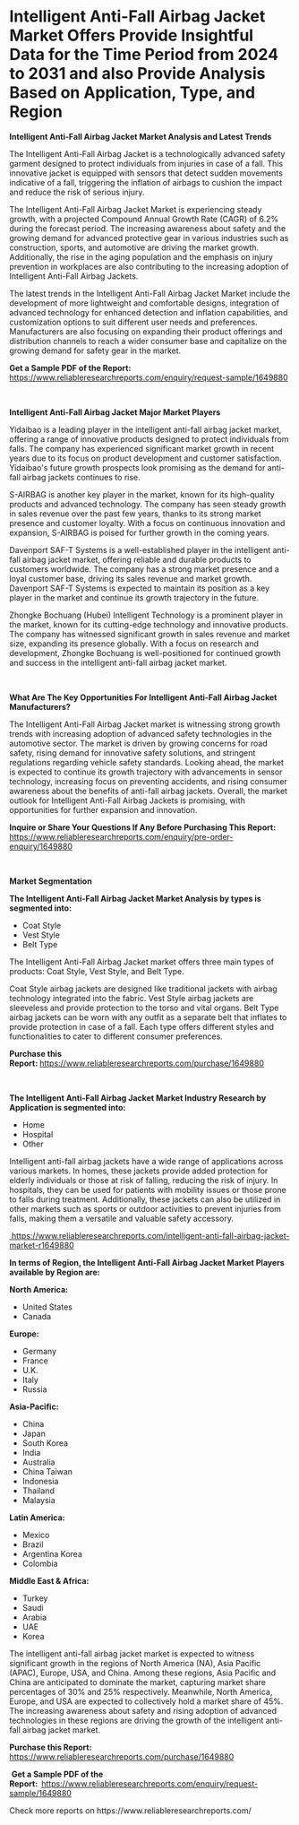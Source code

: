 <p><h1>Intelligent Anti-Fall Airbag Jacket Market Offers Provide Insightful Data for the Time Period from 2024 to 2031 and also Provide Analysis Based on Application, Type, and Region</h1></p><p><strong>Intelligent Anti-Fall Airbag Jacket Market Analysis and Latest Trends</strong></p>
<p><p>The Intelligent Anti-Fall Airbag Jacket is a technologically advanced safety garment designed to protect individuals from injuries in case of a fall. This innovative jacket is equipped with sensors that detect sudden movements indicative of a fall, triggering the inflation of airbags to cushion the impact and reduce the risk of serious injury.</p><p>The Intelligent Anti-Fall Airbag Jacket Market is experiencing steady growth, with a projected Compound Annual Growth Rate (CAGR) of 6.2% during the forecast period. The increasing awareness about safety and the growing demand for advanced protective gear in various industries such as construction, sports, and automotive are driving the market growth. Additionally, the rise in the aging population and the emphasis on injury prevention in workplaces are also contributing to the increasing adoption of Intelligent Anti-Fall Airbag Jackets.</p><p>The latest trends in the Intelligent Anti-Fall Airbag Jacket Market include the development of more lightweight and comfortable designs, integration of advanced technology for enhanced detection and inflation capabilities, and customization options to suit different user needs and preferences. Manufacturers are also focusing on expanding their product offerings and distribution channels to reach a wider consumer base and capitalize on the growing demand for safety gear in the market.</p></p>
<p><strong>Get a Sample PDF of the Report:&nbsp;</strong> <a href="https://www.reliableresearchreports.com/enquiry/request-sample/1649880">https://www.reliableresearchreports.com/enquiry/request-sample/1649880</a></p>
<p>&nbsp;</p>
<p><strong>Intelligent Anti-Fall Airbag Jacket Major Market Players</strong></p>
<p><p>Yidaibao is a leading player in the intelligent anti-fall airbag jacket market, offering a range of innovative products designed to protect individuals from falls. The company has experienced significant market growth in recent years due to its focus on product development and customer satisfaction. Yidaibao's future growth prospects look promising as the demand for anti-fall airbag jackets continues to rise.</p><p>S-AIRBAG is another key player in the market, known for its high-quality products and advanced technology. The company has seen steady growth in sales revenue over the past few years, thanks to its strong market presence and customer loyalty. With a focus on continuous innovation and expansion, S-AIRBAG is poised for further growth in the coming years.</p><p>Davenport SAF-T Systems is a well-established player in the intelligent anti-fall airbag jacket market, offering reliable and durable products to customers worldwide. The company has a strong market presence and a loyal customer base, driving its sales revenue and market growth. Davenport SAF-T Systems is expected to maintain its position as a key player in the market and continue its growth trajectory in the future.</p><p>Zhongke Bochuang (Hubei) Intelligent Technology is a prominent player in the market, known for its cutting-edge technology and innovative products. The company has witnessed significant growth in sales revenue and market size, expanding its presence globally. With a focus on research and development, Zhongke Bochuang is well-positioned for continued growth and success in the intelligent anti-fall airbag jacket market.</p></p>
<p>&nbsp;</p>
<p><strong>What Are The Key Opportunities For Intelligent Anti-Fall Airbag Jacket Manufacturers?</strong></p>
<p><p>The Intelligent Anti-Fall Airbag Jacket market is witnessing strong growth trends with increasing adoption of advanced safety technologies in the automotive sector. The market is driven by growing concerns for road safety, rising demand for innovative safety solutions, and stringent regulations regarding vehicle safety standards. Looking ahead, the market is expected to continue its growth trajectory with advancements in sensor technology, increasing focus on preventing accidents, and rising consumer awareness about the benefits of anti-fall airbag jackets. Overall, the market outlook for Intelligent Anti-Fall Airbag Jackets is promising, with opportunities for further expansion and innovation.</p></p>
<p><strong>Inquire or Share Your Questions If Any Before Purchasing This Report:</strong> <a href="https://www.reliableresearchreports.com/enquiry/pre-order-enquiry/1649880">https://www.reliableresearchreports.com/enquiry/pre-order-enquiry/1649880</a></p>
<p>&nbsp;</p>
<p><strong>Market Segmentation</strong></p>
<p><strong>The Intelligent Anti-Fall Airbag Jacket Market Analysis by types is segmented into:</strong></p>
<p><ul><li>Coat Style</li><li>Vest Style</li><li>Belt Type</li></ul></p>
<p><p>The Intelligent Anti-Fall Airbag Jacket market offers three main types of products: Coat Style, Vest Style, and Belt Type. </p><p>Coat Style airbag jackets are designed like traditional jackets with airbag technology integrated into the fabric. Vest Style airbag jackets are sleeveless and provide protection to the torso and vital organs. Belt Type airbag jackets can be worn with any outfit as a separate belt that inflates to provide protection in case of a fall. Each type offers different styles and functionalities to cater to different consumer preferences.</p></p>
<p><strong>Purchase this Report:&nbsp;</strong><a href="https://www.reliableresearchreports.com/purchase/1649880">https://www.reliableresearchreports.com/purchase/1649880</a></p>
<p>&nbsp;</p>
<p><strong>The Intelligent Anti-Fall Airbag Jacket Market Industry Research by Application is segmented into:</strong></p>
<p><ul><li>Home</li><li>Hospital</li><li>Other</li></ul></p>
<p><p>Intelligent anti-fall airbag jackets have a wide range of applications across various markets. In homes, these jackets provide added protection for elderly individuals or those at risk of falling, reducing the risk of injury. In hospitals, they can be used for patients with mobility issues or those prone to falls during treatment. Additionally, these jackets can also be utilized in other markets such as sports or outdoor activities to prevent injuries from falls, making them a versatile and valuable safety accessory.</p></p>
<p><a href="https://www.reliableresearchreports.com/intelligent-anti-fall-airbag-jacket-market-r1649880">&nbsp;https://www.reliableresearchreports.com/intelligent-anti-fall-airbag-jacket-market-r1649880</a></p>
<p><strong>In terms of Region, the Intelligent Anti-Fall Airbag Jacket Market Players available by Region are:</strong></p>
<p>
    <p> <strong> North America: </strong>
        <ul>
            <li>United States</li>
            <li>Canada</li>
        </ul>
        </p> 
    <p> <strong> Europe: </strong>
        <ul>
            <li>Germany</li>
            <li>France</li>
            <li>U.K.</li>
            <li>Italy</li>
            <li>Russia</li>
        </ul>
        </p> 
    <p> <strong> Asia-Pacific: </strong>
        <ul>
            <li>China</li>
            <li>Japan</li>
            <li>South Korea</li>
            <li>India</li>
            <li>Australia</li>
            <li>China Taiwan</li>
            <li>Indonesia</li>
            <li>Thailand</li>
            <li>Malaysia</li>
        </ul>
        </p> 
    <p> <strong> Latin America: </strong>
        <ul>
            <li>Mexico</li>
            <li>Brazil</li>
            <li>Argentina Korea</li>
            <li>Colombia</li>
        </ul>
        </p> 
    <p> <strong> Middle East & Africa: </strong>
        <ul>
            <li>Turkey</li>
            <li>Saudi</li>
            <li>Arabia</li>
            <li>UAE</li>
            <li>Korea</li>
        </ul>
    </p>
    </p>
<p><p>The intelligent anti-fall airbag jacket market is expected to witness significant growth in the regions of North America (NA), Asia Pacific (APAC), Europe, USA, and China. Among these regions, Asia Pacific and China are anticipated to dominate the market, capturing market share percentages of 30% and 25% respectively. Meanwhile, North America, Europe, and USA are expected to collectively hold a market share of 45%. The increasing awareness about safety and rising adoption of advanced technologies in these regions are driving the growth of the intelligent anti-fall airbag jacket market.</p></p>
<p><strong>Purchase this Report: </strong><a href="https://www.reliableresearchreports.com/purchase/1649880">https://www.reliableresearchreports.com/purchase/1649880</a></p>
<p>&nbsp;<strong>Get a Sample PDF of the Report:&nbsp;&nbsp;</strong><a href="https://www.reliableresearchreports.com/enquiry/request-sample/1649880">https://www.reliableresearchreports.com/enquiry/request-sample/1649880</a></p>
<p><strong></strong></p>
<p>Check more reports on https://www.reliableresearchreports.com/</p>